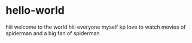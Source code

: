 # hello-world
hiii welcome to the world
hiii everyone myself kp
love to watch movies of spiderman
and a big fan of spiderman
